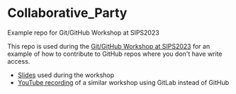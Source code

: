 # Collaborative_Party
Example repo for Git/GitHub Workshop at SIPS2023

This repo is used during the [Git/GitHub Workshop at SIPS2023] for an example of how to contribute to GitHub repos where you don't have write access. 

- [Slides] used during the workshop
- [YouTube recording] of a similar workshop using GitLab instead of GitHub


[Git/GitHub Workshop at SIPS2023]: https://docs.google.com/spreadsheets/d/1eeyRx6oxVDWwgUYGTZKIuWVNJfqqjx3O6RTN08SulvU/edit#gid=1320654123
[Slides]: https://osf.io/64prb/
[YouTube recording]: https://youtu.be/fqoXfvpwAIk?si=SRytqBeM_FlhoeOE
